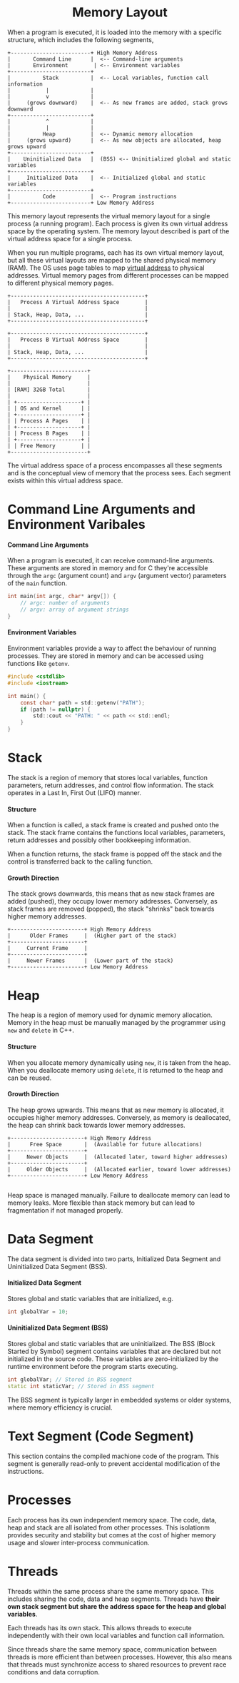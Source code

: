 <div align="center">
  <h1>  Memory Layout </h1>
</div>

When a program is executed, it is loaded into the memory with a specific structure, which includes the following segments,

```
+-------------------------+ High Memory Address
|       Command Line      |  <-- Command-line arguments
|       Environment        | <-- Environment variables
+-------------------------+
|          Stack          |  <-- Local variables, function call information
|           |             |
|           v             |
|     (grows downward)    |  <-- As new frames are added, stack grows downward
+-------------------------+
|           ^             |
|           |             |
|          Heap           |  <-- Dynamic memory allocation
|     (grows upward)      |  <-- As new objects are allocated, heap grows upward
+-------------------------+
|    Uninitialized Data   |  (BSS) <-- Uninitialized global and static variables
+-------------------------+
|     Initialized Data    |  <-- Initialized global and static variables
+-------------------------+
|          Code           |  <-- Program instructions
+-------------------------+ Low Memory Address

```

This memory layout represents the virtual memory layout for a single process (a running program). Each process is given its own virtual address space by the operating system. The memory layout described is part of the virtual address space for a single process. 

When you run multiple programs, each has its own virtual memory layout, but all these virtual layouts are mapped to the shared physical memory (RAM). The OS uses page tables to map [virtual address](https://github.com/Michael-Cowie/Notes/blob/main/General/virtual_memory_addresses.md) to physical addresses. Virtual memory pages from different processes can be mapped to different physical memory pages.

```
+------------------------------------------+
|   Process A Virtual Address Space        |
|                                          |
| Stack, Heap, Data, ...                   |
+------------------------------------------+

+------------------------------------------+
|   Process B Virtual Address Space        |
|                                          |
| Stack, Heap, Data, ...                   |
+------------------------------------------+

+------------------------+
|    Physical Memory     |
|                        |
| [RAM] 32GB Total       |
|                        |
| +--------------------+ |
| | OS and Kernel      | |
| +--------------------+ |
| | Process A Pages    | |
| +--------------------+ |
| | Process B Pages    | |
| +--------------------+ |
| | Free Memory        | |
+------------------------+
```

The virtual address space of a process encompasses all these segments and is the conceptual view of memory that the process sees. Each segment exists within this virtual address space.



# Command Line Arguments and Environment Varibales

#### Command Line Arguments

When a program is executed, it can receive command-line arguments. These arguments are stored in memory and for C they're accessible through the `argc` (argument count) and `argv` (argument vector) parameters of the `main` function.

```C
int main(int argc, char* argv[]) {
    // argc: number of arguments
    // argv: array of argument strings
}
```

#### Environment Variables

Environment variables provide a way to affect the behaviour of running processes. They are stored in memory and can be accessed using functions like `getenv`.

```C
#include <cstdlib>
#include <iostream>

int main() {
    const char* path = std::getenv("PATH");
    if (path != nullptr) {
        std::cout << "PATH: " << path << std::endl;
    }
}
```

# Stack

The stack is a region of memory that stores local variables, function parameters, return addresses, and control flow information. The stack operates in a Last In, First Out (LIFO) manner. 

#### Structure

When a function is called, a stack frame is created and pushed onto the stack. The stack frame contains the functions local variables, parameters, return addresses and possibly other bookkeeping information.

When a function returns, the stack frame is popped off the stack and the control is transferred back to the calling function.

#### Growth Direction

The stack grows downwards, this means that as new stack frames are added (pushed), they occupy lower memory addresses. Conversely, as stack frames are removed (popped), the stack "shrinks" back towards higher memory addresses.

```
+-----------------------+ High Memory Address
|      Older Frames     |  (Higher part of the stack)
+-----------------------+
|     Current Frame     |
+-----------------------+
|     Newer Frames      |  (Lower part of the stack)
+-----------------------+ Low Memory Address

```

# Heap

The heap is a region of memory used for dynamic memory allocation. Memory in the heap must be manually managed by the programmer using `new` and `delete` in C++.

#### Structure

When you allocate memory dynamically using `new`, it is taken from the heap. When you deallocate memory using `delete`, it is returned to the heap and can be reused.

#### Growth Direction

The heap grows upwards. This means that as new memory is allocated, it occupies higher memory addresses. Conversely, as memory is deallocated, the heap can shrink back towards lower memory addresses.

```
+-----------------------+ High Memory Address
|      Free Space       |  (Available for future allocations)
+-----------------------+
|     Newer Objects     |  (Allocated later, toward higher addresses)
+-----------------------+
|     Older Objects     |  (Allocated earlier, toward lower addresses)
+-----------------------+ Low Memory Address


```

Heap space is managed manually. Failure to deallocate memory can lead to memory leaks. More flexible than stack memory but can lead to fragmentation if not managed properly.

# Data Segment

The data segment is divided into two parts, Initialized Data Segment and Uninitialized Data Segment (BSS).

#### Initialized Data Segment

Stores global and static variables that are initialized, e.g.

```C++
int globalVar = 10;
```

#### Uninitialized Data Segment (BSS)

Stores global and static variables that are uninitialized. The BSS (Block Started by Symbol) segment contains variables that are declared but not initialized in the source code. These variables are zero-initialized by the runtime environment before the program starts executing.

```C++
int globalVar; // Stored in BSS segment
static int staticVar; // Stored in BSS segment
```

The BSS segment is typically larger in embedded systems or older systems, where memory efficiency is crucial.


# Text Segment (Code Segment)

This section contains the compiled machione code of the program. This segment is generally read-only to prevent accidental modification of the instructions.

# Processes

Each process has its own independent memory space. The code, data, heap and stack are all isolated from other processes. This isolationm provides security and stability but comes at the cost of higher memory usage and slower inter-process communication.

# Threads

Threads within the same process share the same memory space. This includes sharing the code, data and heap segments. Threads have **their own stack segment but share the address space for the heap and global variables**.

Each threads has its own stack. This allows threads to execute independently with their own local variables and function call information.

Since threads share the same memory space, communication between threads is more efficient than between processes. However, this also means that threads must synchronize access to shared resources to prevent race conditions and data corruption.